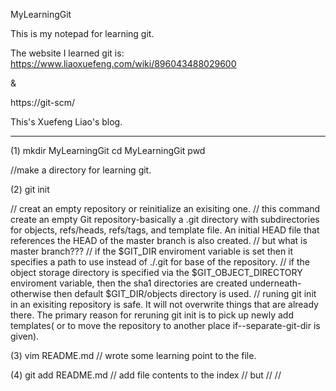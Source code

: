 MyLearningGit


This is my notepad for learning git.

The website I learned git is:
https://www.liaoxuefeng.com/wiki/896043488029600

&

https://git-scm/

This's Xuefeng Liao's blog.


--------------------------------------
(1)
mkdir MyLearningGit
cd MyLearningGit
pwd

//make a directory for learning git.

(2)
git init

// creat an empty repository or reinitialize an exisiting one.
// this command create an empty Git repository-basically a .git directory with subdirectories for objects, refs/heads, refs/tags, and template file. An initial HEAD file that references the HEAD of the master branch is also created.
// but what is master branch???
// if the $GIT_DIR enviroment variable is set then it specifies a path to use instead of ./.git for base of the repository.
// if the object storage directory is specified via the $GIT_OBJECT_DIRECTORY enviroment variable, then the sha1 directories are created underneath-otherwise then default $GIT_DIR/objects directory is used.
// runing git init in an exisiting repository is safe. It will not overwrite things that are already there. The primary reason for reruning git init is to pick up newly add templates( or to move the repository to another place if--separate-git-dir is given).


(3)
vim README.md
// wrote some learning point to the file.

(4)
git add README.md
// add file contents to the index
// but
//
//
